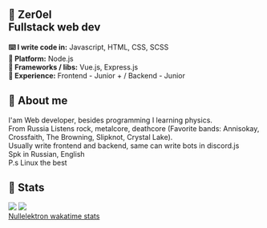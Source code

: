 ## 🐧 Zer0el <br> Fullstack web dev
**⌨️ I write code in:** Javascript, HTML, CSS, SCSS <br>
**🔧 Platform:** Node.js <br>
**📁 Frameworks / libs:** Vue.js, Express.js <br>
**🧪 Experience:** Frontend - Junior + / Backend - Junior <br>

## 🐧 About me
I'am Web developer, besides programming I learning physics. <br>
From Russia
Listens rock, metalcore, deathcore (Favorite bands: Annisokay, Crossfaith, The Browning, Slipknot, Crystal Lake). <br>
Usually write frontend and backend, same can write bots in discord.js <br>
Spk in Russian, English <br>
P.s Linux the best

## 🐧 Stats

![](https://github-readme-stats.vercel.app/api?username=Nullelektron&show_icons=true&theme=buefy)
![](https://github-readme-stats.vercel.app/api/top-langs/?username=Nullelektron&hide=html&theme=buefy)
<br>
[Nullelektron wakatime stats](https://github-readme-stats.vercel.app/api/wakatime?username=Nullelektron&theme=byefyk&layout=compact)
<br>
